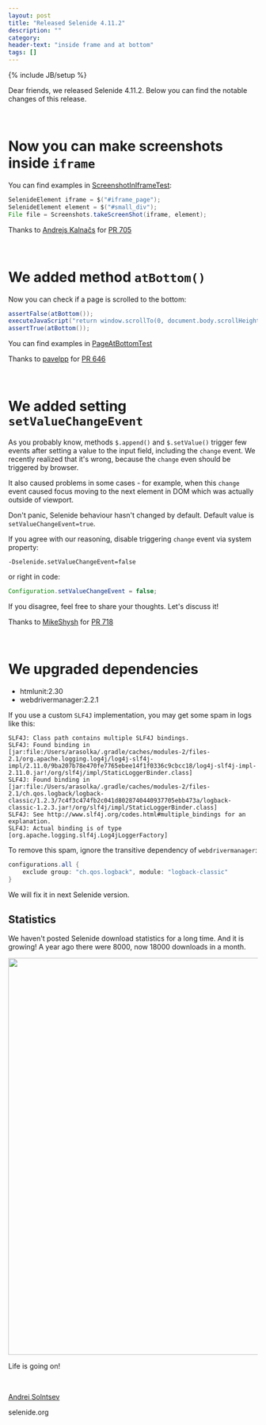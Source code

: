 ```yaml
---
layout: post
title: "Released Selenide 4.11.2"
description: ""
category:
header-text: "inside frame and at bottom"
tags: []
---
```

{% include JB/setup %}

Dear friends,
we released Selenide 4.11.2. Below you can find the notable changes of this release. 

<br>

# Now you can make screenshots inside `iframe`

You can find examples in [ScreenshotInIframeTest](https://github.com/selenide/selenide/blob/master/statics/src/test/java/integration/ScreenshotInIframeTest.java):

```java
SelenideElement iframe = $("#iframe_page");
SelenideElement element = $("#small_div");
File file = Screenshots.takeScreenShot(iframe, element);
```

Thanks to [Andrejs Kalnačs](https://github.com/andrejska) for [PR 705](https://github.com/selenide/selenide/pull/705)

<br>

# We added method `atBottom()`

Now you can check if a page is scrolled to the bottom: 

```java
assertFalse(atBottom());
executeJavaScript("return window.scrollTo(0, document.body.scrollHeight);");
assertTrue(atBottom());
```

You can find examples in [PageAtBottomTest](https://github.com/selenide/selenide/blob/master/statics/src/test/java/integration/PageAtBottomTest.java)

Thanks to [pavelpp](https://github.com/pavelpp) for [PR 646](https://github.com/selenide/selenide/pull/646)

<br>

# We added setting `setValueChangeEvent`

As you probably know, methods `$.append()` and `$.setValue()` trigger few events after setting a value to the input field, including the `change` event.
We recently realized that it's wrong, because the `change` even should be triggered by browser. 

It also caused problems in some cases - for example, when this `change` event caused focus moving to the next element in 
DOM which was actually outside of viewport.

Don't panic, Selenide behaviour hasn't changed by default. Default value is `setValueChangeEvent=true`. 

If you agree with our reasoning, disable triggering `change` event via system property:

```
-Dselenide.setValueChangeEvent=false
```

or right in code:

```java
Configuration.setValueChangeEvent = false;
```

If you disagree, feel free to share your thoughts. Let's discuss it!

Thanks to [MikeShysh](https://github.com/MikeShysh) for [PR 718](https://github.com/selenide/selenide/pull/718)

<br>

# We upgraded dependencies

* htmlunit:2.30
* webdrivermanager:2.2.1

If you use a custom `SLF4J` implementation, you may get some spam in logs like this:

```
SLF4J: Class path contains multiple SLF4J bindings.
SLF4J: Found binding in [jar:file:/Users/arasolka/.gradle/caches/modules-2/files-2.1/org.apache.logging.log4j/log4j-slf4j-impl/2.11.0/9ba207b78e470fe7765ebee14f1f0336c9cbcc18/log4j-slf4j-impl-2.11.0.jar!/org/slf4j/impl/StaticLoggerBinder.class]
SLF4J: Found binding in [jar:file:/Users/arasolka/.gradle/caches/modules-2/files-2.1/ch.qos.logback/logback-classic/1.2.3/7c4f3c474fb2c041d8028740440937705ebb473a/logback-classic-1.2.3.jar!/org/slf4j/impl/StaticLoggerBinder.class]
SLF4J: See http://www.slf4j.org/codes.html#multiple_bindings for an explanation.
SLF4J: Actual binding is of type [org.apache.logging.slf4j.Log4jLoggerFactory]
```

To remove this spam, ignore the transitive dependency of `webdrivermanager`:
```groovy
configurations.all {
    exclude group: "ch.qos.logback", module: "logback-classic"
}
```

We will fix it in next Selenide version.

## Statistics

We haven't posted Selenide download statistics for a long time.
And it is growing!
A year ago there were 8000, now 18000 downloads in a month. 

<center>
  <img src="{{ BASE_PATH }}/images/2018/04/selenide.downloads.png" width="800"/>
</center>

Life is going on!

<br>


[Andrei Solntsev](http://asolntsev.github.io/)

selenide.org

